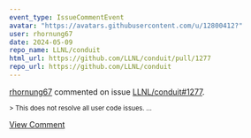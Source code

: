```yaml
---
event_type: IssueCommentEvent
avatar: "https://avatars.githubusercontent.com/u/12800412?"
user: rhornung67
date: 2024-05-09
repo_name: LLNL/conduit
html_url: https://github.com/LLNL/conduit/pull/1277
repo_url: https://github.com/LLNL/conduit
---
```


<a href='https://github.com/rhornung67' target='_blank'>rhornung67</a> commented on issue <a href='https://github.com/LLNL/conduit/pull/1277' target='_blank'>LLNL/conduit#1277</a>.

<small>> This does not resolve all user code issues....</small>

<a href='https://github.com/LLNL/conduit/pull/1277' target='_blank'>View Comment</a>